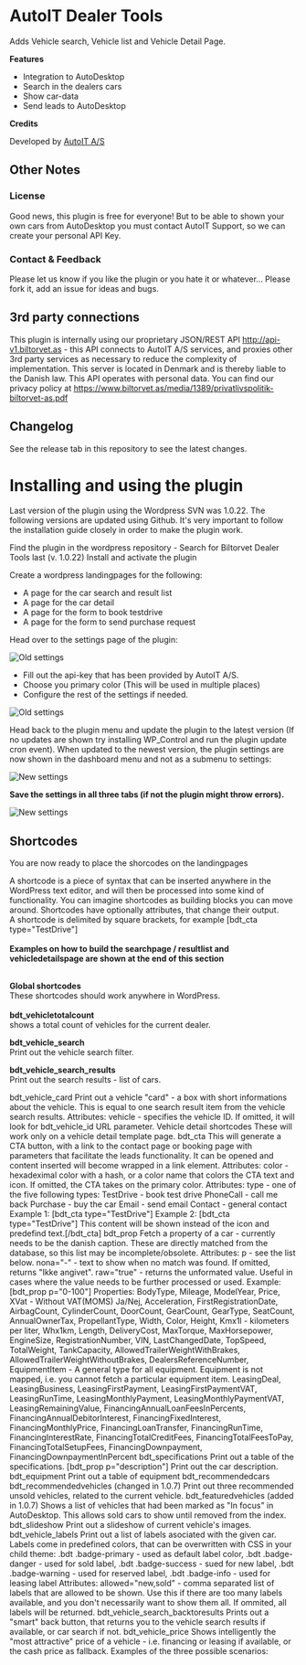 # AutoIT Dealer Tools

Adds Vehicle search, Vehicle list and Vehicle Detail Page.

**Features**

* Integration to AutoDesktop
* Search in the dealers cars
* Show car-data
* Send leads to AutoDesktop


**Credits**

Developed by [AutoIT A/S](https://biltorvet.as)


## Other Notes
### License
Good news, this plugin is free for everyone! But to be able to shown your own cars from AutoDesktop you must contact AutoIT Support, 
so we can create your personal API Key.


### Contact & Feedback
Please let us know if you like the plugin or you hate it or whatever... Please fork it, add an issue for ideas and bugs.

## 3rd party connections
This plugin is internally using our proprietary JSON/REST API http://api-v1.biltorvet.as - 
this API connects to AutoIT A/S services, and proxies other 3rd party services as necessary to reduce the complexity of implementation. 
This server is located in Denmark and is thereby liable to the Danish law. This API operates with personal data. 
You can find our privacy policy at https://www.biltorvet.as/media/1389/privatlivspolitik-biltorvet-as.pdf

## Changelog
See the release tab in this repository to see the latest changes.

# Installing and using the plugin
Last version of the plugin using the Wordpress SVN was 1.0.22. The following versions are updated using Github. It's very important to follow the installation guide closely in order to make the plugin work.

Find the plugin in the wordpress repository - Search for Biltorvet Dealer Tools last (v. 1.0.22)
Install and activate the plugin

Create a wordpress landingpages for the following:
* A page for the car search and result list
* A page for the car detail
* A page for the form to book testdrive 
* A page for the form to send purchase request

Head over to the settings page of the plugin:  

![Old settings](https://www.autoit.dk/Media/autoit-dealer-tools/bdt-biltorvet-settings-old.png)

* Fill out the api-key that has been provided by AutoIT A/S.
* Choose you primary color (This will be used in multiple places)
* Configure the rest of the settings if needed.  

![Old settings](https://www.autoit.dk/Media/autoit-dealer-tools/bdt-biltorvet-settings-old-view.png)

Head back to the plugin menu and update the plugin to the latest version (If no updates are shown try installing WP_Control and run the plugin update cron event).
When updated to the newest version, the plugin settings are now shown in the dashboard menu and not as a submenu to settings:  

![New settings](https://www.autoit.dk/Media/autoit-dealer-tools/bdt-autoit-settings-new.png)

__Save the settings in all three tabs (if not the plugin might throw errors).__  

![New settings](https://www.autoit.dk/Media/autoit-dealer-tools/bdt-autoit-settings-view.png)

## Shortcodes
You are now ready to place the shorcodes on the landingpages  

A shortcode is a piece of syntax that can be inserted anywhere in the WordPress text editor, and will then be processed into some kind of functionality. You can imagine shortcodes as building blocks you can move around. Shortcodes have optionally attributes, that change their output.  
A shortcode is delimited by square brackets, for example [bdt_cta type="TestDrive"]  
<br>
__Examples on how to build the searchpage / resultlist and vehicledetailspage are shown at the end of this section__<br><br>

__Global shortcodes__  
These shortcodes should work anywhere in WordPress.  
<br>
__bdt_vehicletotalcount__  
shows a total count of vehicles for the current dealer.  

__bdt_vehicle_search__  
Print out the vehicle search filter.  

__bdt_vehicle_search_results__  
Print out the search results - list of cars.  

bdt_vehicle_card
Print out a vehicle "card" - a box with short informations about the vehicle. This is equal to one search result item from the vehicle search results.
Attributes:
vehicle - specifies the vehicle ID. If omitted, it will look for bdt_vehicle_id URL parameter.
Vehicle detail shortcodes
These will work only on a vehicle detail template page.
bdt_cta
This will generate a CTA button, with a link to the contact page or booking page with parameters that facilitate the leads functionality. It can be
opened and content inserted will become wrapped in a link element.
Attributes:
color - hexadeximal color with a hash, or a color name that colors the CTA text and icon. If omitted, the CTA takes on the primary color.
Attributes:
type - one of the five following types:
TestDrive - book test drive
PhoneCall - call me back
Purchase - buy the car
Email - send email
Contact - general contact
Example 1: [bdt_cta type="TestDrive"]
Example 2: [bdt_cta type="TestDrive"] This content will be shown instead of the icon and predefind text.[/bdt_cta]
bdt_prop
Fetch a property of a car - currently needs to be the danish caption. These are directly matched from the database, so this list may be
incomplete/obsolete.
Attributes:
p - see the list below.
nona="-" - text to show when no match was found. If omitted, returns "Ikke angivet".
raw="true" - returns the unformated value. Useful in cases where the value needs to be further processed or used.
Example: [bdt_prop p="0-100"]
Properties:
BodyType,
Mileage,
ModelYear,
Price,
XVat - Without VAT(MOMS) Ja/Nej,
Acceleration,
FirstRegistrationDate,
AirbagCount,
CylinderCount,
DoorCount,
GearCount,
GearType,
SeatCount,
AnnualOwnerTax,
PropellantType,
Width,
Color,
Height,
Kmx1l - kilometers per liter,
Whx1km,
Length,
DeliveryCost,
MaxTorque,
MaxHorsepower,
EngineSize,
RegistrationNumber,
VIN,
LastChangedDate,
TopSpeed,
TotalWeight,
TankCapacity,
AllowedTrailerWeightWithBrakes,
AllowedTrailerWeightWithoutBrakes,
DealersReferenceNumber,
EquipmentItem - A general type for all equipment. Equipment is not mapped, i.e. you cannot fetch a particular equipment item.
LeasingDeal,
LeasingBusiness,
LeasingFirstPayment,
LeasingFirstPaymentVAT,
LeasingRunTime,
LeasingMonthlyPayment,
LeasingMonthlyPaymentVAT,
LeasingRemainingValue,
FinancingAnnualLoanFeesInPercents,
FinancingAnnualDebitorInterest,
FinancingFixedInterest,
FinancingMonthlyPrice,
FinancingLoanTransfer,
FinancingRunTime,
FinancingInterestRate,
FinancingTotalCreditFees,
FinancingTotalFeesToPay,
FinancingTotalSetupFees,
FinancingDownpayment,
FinancingDownpaymentInPercent
bdt_specifications
Print out a table of the specifications.
[bdt_prop p="description"]
Print out the car description.
bdt_equipment
Print out a table of equipment
bdt_recommendedcars bdt_recommendedvehicles (changed in 1.0.7)
Print out three recommended unsold vehicles, related to the current vehicle.
bdt_featuredvehicles (added in 1.0.7)
Shows a list of vehicles that had been marked as "In focus" in AutoDesktop. This allows sold cars to show until removed from the index.
bdt_slideshow
Print out a slideshow of current vehicle's images.
bdt_vehicle_labels
Print out a list of labels asociated with the given car. Labels come in predefined colors, that can be overwritten with CSS in your child theme:
.bdt .badge-primary - used as default label color,
.bdt .badge-danger - used for sold label,
.bdt .badge-success - sued for new label,
.bdt .badge-warning - used for reserved label,
.bdt .badge-info - used for leasing label
Attributes:
allowed="new,sold" - comma separated list of labels that are allowed to be shown. Use this if there are too many labels available, and
you don't necessarily want to show them all. If ommited, all labels will be returned.
bdt_vehicle_search_backtoresults
Prints out a "smart" back button, that returns you to the vehicle search results if available, or car search if not.
bdt_vehicle_price
Shows intelligently the "most attractive" price of a vehicle - i.e. financing or leasing if available, or the cash price as fallback.
Examples of the three possible scenarios:






